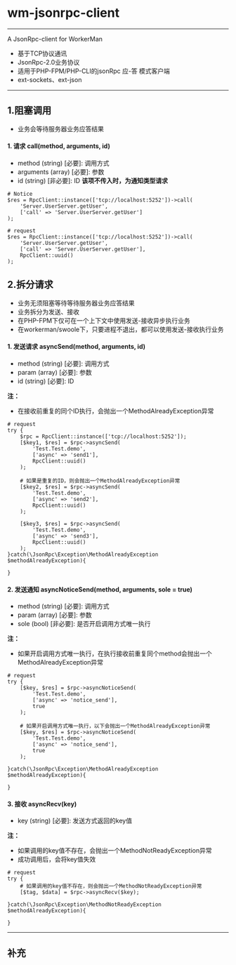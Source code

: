# wm-jsonrpc-client

***
A JsonRpc-client for WorkerMan

- 基于TCP协议通讯
- JsonRpc-2.0业务协议
- 适用于PHP-FPM/PHP-CLI的jsonRpc 应-答 模式客户端
- ext-sockets、ext-json
***

## 1.阻塞调用

- 业务会等待服务器业务应答结果

#### 1. 请求 call(method, arguments, id)
- method (string) [必要]: 调用方式
- arguments (array) [必要]: 参数
- id (string) [非必要]: ID  **该项不传入时，为通知类型请求**

````
# Notice
$res = RpcClient::instance(['tcp://localhost:5252'])->call(
    'Server.UserServer.getUser',
    ['call' => 'Server.UserServer.getUser']
);

# request
$res = RpcClient::instance(['tcp://localhost:5252'])->call(
    'Server.UserServer.getUser',
    ['call' => 'Server.UserServer.getUser'],
    RpcClient::uuid()
);
````
## 2.拆分请求

- 业务无须阻塞等待等待服务器业务应答结果
- 业务拆分为发送、接收
- 在PHP-FPM下仅可在一个上下文中使用发送-接收异步执行业务
- 在workerman/swoole下，只要进程不退出，都可以使用发送-接收执行业务

#### 1. 发送请求 asyncSend(method, arguments, id)
- method (string) [必要]: 调用方式
- param (array) [必要]: 参数
- id (string) [必要]: ID

**注：**
- 在接收前重复的同个ID执行，会抛出一个MethodAlreadyException异常

````
# request
try {
    $rpc = RpcClient::instance(['tcp://localhost:5252']);
    [$key1, $res] = $rpc->asyncSend(
        'Test.Test.demo',
        ['async' => 'send1'],
        RpcClient::uuid()
    );

    # 如果是重复的ID，则会抛出一个MethodAlreadyException异常
    [$key2, $res] = $rpc->asyncSend(
        'Test.Test.demo',
        ['async' => 'send2'],
        RpcClient::uuid()
    );

    [$key3, $res] = $rpc->asyncSend(
        'Test.Test.demo',
        ['async' => 'send3'],
        RpcClient::uuid()
    );
}catch(\JsonRpc\Exception\MethodAlreadyException $methodAlreadyException){

}
````
#### 2. 发送通知 asyncNoticeSend(method, arguments, sole = true)
- method (string) [必要]: 调用方式
- param (array) [必要]: 参数
- sole (bool) [非必要]: 是否开启调用方式唯一执行

**注：**
- 如果开启调用方式唯一执行，在执行接收前重复同个method会抛出一个MethodAlreadyException异常
````
# request
try {
    [$key, $res] = $rpc->asyncNoticeSend(
        'Test.Test.demo',
        ['async' => 'notice_send'],
        true
    );

    # 如果开启调用方式唯一执行，以下会抛出一个MethodAlreadyException异常
    [$key, $res] = $rpc->asyncNoticeSend(
        'Test.Test.demo',
        ['async' => 'notice_send'],
        true
    );
    
}catch(\JsonRpc\Exception\MethodAlreadyException $methodAlreadyException){

}
````

#### 3. 接收 asyncRecv(key)
- key (string) [必要]: 发送方式返回的key值

**注：**
- 如果调用的key值不存在，会抛出一个MethodNotReadyException异常
- 成功调用后，会将key值失效

````
# request
try {
    # 如果调用的key值不存在，则会抛出一个MethodNotReadyException异常
    [$tag, $data] = $rpc->asyncRecv($key);
    
}catch(\JsonRpc\Exception\MethodNotReadyException $methodAlreadyException){

}
````
***
## 补充

